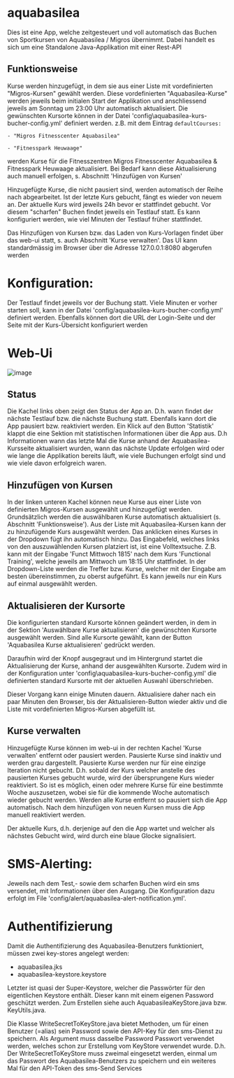 # aquabasilea

Dies ist eine App, welche zeitgesteuert und voll automatisch das Buchen von Sportkursen von Aquabasilea / Migros übernimmt. Dabei handelt es sich um eine Standalone Java-Applikation mit einer Rest-API

## Funktionsweise

Kurse werden hinzugefügt, in dem sie aus einer Liste mit vordefinierten "Migros-Kursen" gewählt werden. Diese vordefinierten "Aquabasilea-Kurse" werden jeweils beim initialen Start der Applikation und anschliessend jeweils am Sonntag um 23:00 Uhr automatisch aktualisiert. Die gewünschten Kursorte können in der Datei 'config\aquabasilea-kurs-bucher-config.yml' definiert werden. z.B. mit dem Eintrag 
`defaultCourses:`

 `- "Migros Fitnesscenter Aquabasilea"`

 `- "Fitnesspark Heuwaage"`

werden Kurse für die Fitnesszentren Migros Fitnesscenter Aquabasilea & Fitnesspark Heuwaage aktualisiert. Bei Bedarf kann diese Aktualisierung auch manuell erfolgen, s. Abschnitt 'Hinzufügen von Kursen'

Hinzugefügte Kurse, die nicht pausiert sind, werden automatisch der Reihe nach abgearbeitet. Ist der letzte Kurs gebucht, fängt es wieder von neuem an. Der aktuelle Kurs wird jeweils 24h bevor er stattfindet gebucht. Vor diesem "scharfen" Buchen findet jeweils ein Testlauf statt. Es kann konfiguriert werden, wie viel Minuten der Testlauf früher stattfindet. 

Das Hinzufügen von Kursen bzw. das Laden von Kurs-Vorlagen findet über das web-ui statt, s. auch Abschnitt 'Kurse verwalten'. Das UI kann standardmässig im Browser über die Adresse 127.0.0.1:8080 abgerufen werden

# Konfiguration:

Der Testlauf findet jeweils vor der Buchung statt. Viele Minuten er vorher starten soll, kann in der Datei 'config/aquabasilea-kurs-bucher-config.yml' definiert werden. Ebenfalls können dort die URL der Login-Seite und der Seite mit der Kurs-Übersicht konfiguriert werden

# Web-Ui
![image](https://user-images.githubusercontent.com/29772244/171997138-54a79ac4-c9d1-43df-8d0d-f0634755b9d7.png)

## Status

Die Kachel links oben zeigt den Status der App an. D.h. wann findet der nächste Testlauf bzw. die nächste Buchung statt.
Ebenfalls kann dort die App pausiert bzw. reaktiviert werden. 
Ein Klick auf den Button 'Statistik' klappt die eine Sektion mit statistischen Informationen über die App aus. D.h Informationen wann das letzte Mal die Kurse anhand der Aquabasilea-Kursseite aktualisiert wurden, wann das nächste Update erfolgen wird oder wie lange die Applikation bereits läuft, wie viele Buchungen erfolgt sind und wie viele davon erfolgreich waren.

## Hinzufügen von Kursen
In der linken unteren Kachel können neue Kurse aus einer Liste von definierten Migros-Kursen ausgewählt und hinzugefügt werden. Grundsätzlich werden die auswählbaren Kurse automatisch aktualisiert (s. Abschnitt 'Funktionsweise'). Aus der Liste mit Aquabasilea-Kursen kann der zu hinzufügende Kurs ausgewählt werden.
Das anklicken eines Kurses in der Dropdown fügt ihn automatisch hinzu.
Das Eingabefeld, welches links von den auszuwählenden Kursen platziert ist, ist eine Volltextsuche. Z.B. kann mit der Eingabe 'Funct Mittwoch 1815' nach dem Kurs 'Functional Training', welche jeweils am Mittwoch um 18:15 Uhr stattfindet. In der Dropdown-Liste werden die Treffer bzw. Kurse, welcher mit der Eingabe am besten übereinstimmen, zu oberst aufgeführt. Es kann jeweils nur ein Kurs auf einmal ausgewählt werden.

## Aktualisieren der Kursorte

Die konfigurierten standard Kursorte können geändert werden, in dem in der Sektion 'Auswählbare Kurse aktualisieren' die gewünschten Kursorte ausgewählt werden. Sind alle Kursorte gewählt, kann der Button 'Aquabasilea Kurse aktualisieren' gedrückt werden.

Daraufhin wird der Knopf ausgegraut und im Hintergrund startet die Aktualisierung der Kurse, anhand der ausgewählten Kursorte. Zudem wird in der Konfiguration unter 'config\aquabasilea-kurs-bucher-config.yml' 
die definierten standard Kursorte mit der aktuellen Auswahl überschrieben.

Dieser Vorgang kann einige Minuten dauern. Aktualisiere daher nach ein paar Minuten den Browser, bis der Aktualisieren-Button wieder aktiv und die 
Liste mit vordefinierten Migros-Kursen abgefüllt ist. 

## Kurse verwalten

Hinzugefügte Kurse können im web-ui in der rechten Kachel 'Kurse verwalten' entfernt oder pausiert werden. Pausierte Kurse sind inaktiv und werden grau dargestellt.
Pausierte Kurse werden nur für eine einzige Iteration nicht gebucht. D.h. sobald der Kurs welcher anstelle des pausierten Kurses gebucht wurde, wird der übersprungene Kurs wieder reaktiviert. So ist es möglich, einen oder mehrere Kurse für eine bestimmte Woche auszusetzen, wobei sie für die kommende Woche automatisch wieder gebucht werden. Werden alle Kurse entfernt so pausiert sich die App automatisch. Nach dem hinzufügen von neuen Kursen muss die App manuell reaktiviert werden.

Der aktuelle Kurs, d.h. derjenige auf den die App wartet und welcher als nächstes Gebucht wird, wird durch eine blaue Glocke signalisiert.


# SMS-Alerting:

Jeweils nach dem Test,- sowie dem scharfen Buchen wird ein sms versendet, mit Informationen über den Ausgang. Die
Konfiguration dazu erfolgt im File 'config/alert/aquabasilea-alert-notification.yml'.

# Authentifizierung

Damit die Authentifizierung des Aquabasilea-Benutzers funktioniert, müssen zwei key-stores angelegt werden:
- aquabasilea.jks
- aquabasilea-keystore.keystore

Letzter ist quasi der Super-Keystore, welcher die Passwörter für den eigentlichen Keystore enthält. Dieser kann mit einem eigenen Password geschützt werden.
Zum Erstellen siehe auch AquabasileaKeyStore.java bzw. KeyUtils.java.

Die Klasse WriteSecretToKeyStore.java bietet Methoden, um für einen Benutzer (=alias) sein Password sowie den API-Key für den sms-Dienst zu speichern. Als Argument muss dasselbe Password
Passwort verwendet werden, welches schon zur Erstellung vom KeyStore verwendet wurde.
D.h. Der WriteSecretToKeyStore muss zweimal eingesetzt werden, einmal um das Passwort des Aquabasilea-Benutzers zu speichern und ein weiteres Mal für den API-Token des sms-Send Services
